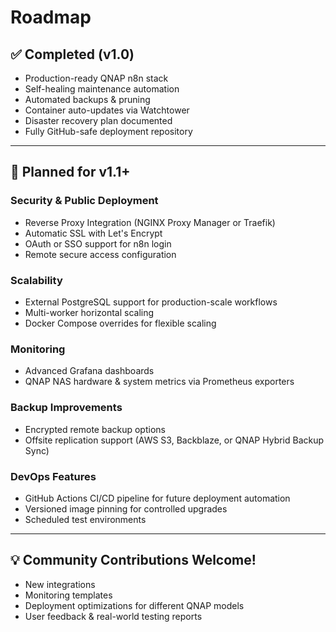 # Roadmap

## ✅ Completed (v1.0)

- Production-ready QNAP n8n stack
- Self-healing maintenance automation
- Automated backups & pruning
- Container auto-updates via Watchtower
- Disaster recovery plan documented
- Fully GitHub-safe deployment repository

---

## 🔮 Planned for v1.1+

### Security & Public Deployment

- Reverse Proxy Integration (NGINX Proxy Manager or Traefik)
- Automatic SSL with Let's Encrypt
- OAuth or SSO support for n8n login
- Remote secure access configuration

### Scalability

- External PostgreSQL support for production-scale workflows
- Multi-worker horizontal scaling
- Docker Compose overrides for flexible scaling

### Monitoring

- Advanced Grafana dashboards
- QNAP NAS hardware & system metrics via Prometheus exporters

### Backup Improvements

- Encrypted remote backup options
- Offsite replication support (AWS S3, Backblaze, or QNAP Hybrid Backup Sync)

### DevOps Features

- GitHub Actions CI/CD pipeline for future deployment automation
- Versioned image pinning for controlled upgrades
- Scheduled test environments

---

## 💡 Community Contributions Welcome!

- New integrations
- Monitoring templates
- Deployment optimizations for different QNAP models
- User feedback & real-world testing reports